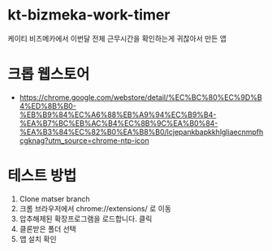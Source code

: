 # kt-bizmeka-work-timer
케이티 비즈메카에서 이번달 전체 근무시간을 확인하는게 귀찮아서 만든 앱

# 크롭 웹스토어
* https://chrome.google.com/webstore/detail/%EC%BC%80%EC%9D%B4%ED%8B%B0-%EB%B9%84%EC%A6%88%EB%A9%94%EC%B9%B4-%EA%B7%BC%EB%AC%B4%EC%8B%9C%EA%B0%84-%EA%B3%84%EC%82%B0%EA%B8%B0/lcjepankbapkkhlgliaecnmpfhcgknag?utm_source=chrome-ntp-icon

# 테스트 방법
1. Clone matser branch 
2. 크롬 브라우저에서 chrome://extensions/ 로 이동
3. 압추해제된 확장프로그램을 로드합니다. 클릭
4. 클론받은 폴더 선택
5. 앱 설치 확인
